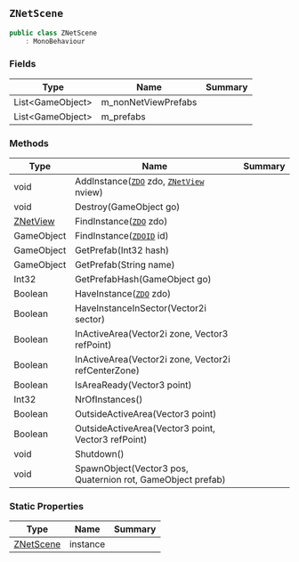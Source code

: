 ## `ZNetScene`

```csharp
public class ZNetScene
    : MonoBehaviour
```

### Fields

| Type | Name | Summary | 
| --- | --- | --- | 
| List&lt;GameObject&gt; | m_nonNetViewPrefabs |  | 
| List&lt;GameObject&gt; | m_prefabs |  | 


### Methods

| Type | Name | Summary | 
| --- | --- | --- | 
| void | AddInstance([`ZDO`](./ZDO.md) zdo, [`ZNetView`](./ZNetView.md) nview) |  | 
| void | Destroy(GameObject go) |  | 
| [ZNetView](./ZNetView.md) | FindInstance([`ZDO`](./ZDO.md) zdo) |  | 
| GameObject | FindInstance([`ZDOID`](./ZDOID.md) id) |  | 
| GameObject | GetPrefab(Int32 hash) |  | 
| GameObject | GetPrefab(String name) |  | 
| Int32 | GetPrefabHash(GameObject go) |  | 
| Boolean | HaveInstance([`ZDO`](./ZDO.md) zdo) |  | 
| Boolean | HaveInstanceInSector(Vector2i sector) |  | 
| Boolean | InActiveArea(Vector2i zone, Vector3 refPoint) |  | 
| Boolean | InActiveArea(Vector2i zone, Vector2i refCenterZone) |  | 
| Boolean | IsAreaReady(Vector3 point) |  | 
| Int32 | NrOfInstances() |  | 
| Boolean | OutsideActiveArea(Vector3 point) |  | 
| Boolean | OutsideActiveArea(Vector3 point, Vector3 refPoint) |  | 
| void | Shutdown() |  | 
| void | SpawnObject(Vector3 pos, Quaternion rot, GameObject prefab) |  | 


### Static Properties

| Type | Name | Summary | 
| --- | --- | --- | 
| [ZNetScene](./ZNetScene.md) | instance |  | 


